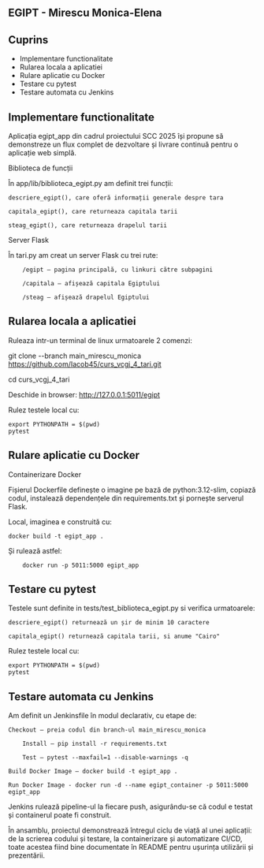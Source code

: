 ## EGIPT - Mirescu Monica-Elena

## Cuprins

- Implementare functionalitate
- Rularea locala a aplicatiei
- Rulare aplicatie cu Docker
- Testare cu pytest
- Testare automata cu Jenkins
  


## Implementare functionalitate

Aplicația egipt_app din cadrul proiectului SCC 2025 își propune să demonstreze un flux complet de dezvoltare și livrare continuă pentru o aplicație web simplă. 

 
 Biblioteca de funcții

În app/lib/biblioteca_egipt.py am definit trei funcții:
	
 	descriere_egipt(), care oferă informații generale despre tara
  
  	capitala_egipt(), care returneaza capitala tarii
   
   	steag_egipt(), care returneaza drapelul tarii

	    
 Server Flask

În tari.py am creat un server Flask cu trei rute:

        /egipt – pagina principală, cu linkuri către subpagini

        /capitala – afișează capitala Egiptului

        /steag – afișează drapelul Egiptului



## Rularea locala a aplicatiei

Ruleaza intr-un terminal de linux urmatoarele 2 comenzi:

git clone --branch main_mirescu_monica https://github.com/Iacob45/curs_vcgj_4_tari.git

cd curs_vcgj_4_tari

Deschide in browser: http://127.0.0.1:5011/egipt
     		

Rulez testele local cu:

    export PYTHONPATH = $(pwd) 
    pytest



## Rulare aplicatie cu Docker

  Containerizare Docker

Fișierul Dockerfile definește o imagine pe bază de python:3.12-slim, copiază codul, instalează dependențele din requirements.txt și pornește serverul Flask.

Local, imaginea e construită cu:

	docker build -t egipt_app .

Și rulează astfel:

    	docker run -p 5011:5000 egipt_app



## Testare cu pytest
	
 Testele sunt definite in tests/test_biblioteca_egipt.py si verifica urmatoarele:

  	descriere_egipt() returnează un șir de minim 10 caractere

	capitala_egipt() returnează capitala tarii, si anume "Cairo"

Rulez testele local cu:

    export PYTHONPATH = $(pwd) 
    pytest



## Testare automata cu Jenkins

Am definit un Jenkinsfile în modul declarativ, cu etape de:

	Checkout – preia codul din branch-ul main_mirescu_monica

        Install – pip install -r requirements.txt

        Test – pytest --maxfail=1 --disable-warnings -q

	Build Docker Image – docker build -t egipt_app .

	Run Docker Image - docker run -d --name egipt_container -p 5011:5000 egipt_app

Jenkins rulează pipeline-ul la fiecare push, asigurându-se că codul e testat și containerul poate fi construit.



În ansamblu, proiectul demonstrează întregul ciclu de viață al unei aplicații: de la scrierea codului și testare, la containerizare și automatizare CI/CD, toate acestea fiind bine documentate în README pentru ușurința utilizării și prezentării.

